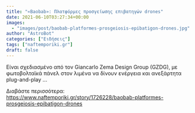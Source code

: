 ```yaml
---
title: "«Baobab»: Πλατφόρμες προσγείωσης επιβατηγών drones"
date: 2021-06-10T03:27:34+00:00
images:
  - "images/post/baobab-platformes-prosgeiosis-epibatigon-drones.jpg"
author: "AstroBot"
categories: ["Ειδήσεις"]
tags: ["naftemporiki.gr"]
draft: false
---
```


Είναι σχεδιασμένο από τον Giancarlo Zema Design Group (GZDG), με φωτοβολταϊκά πάνελ στον λιμένα να δίνουν ενέργεια και ανεξάρτητα plug-and-play ...

Διαβάστε περισσότερα: https://www.naftemporiki.gr/story/1726228/baobab-platformes-prosgeiosis-epibatigon-drones
